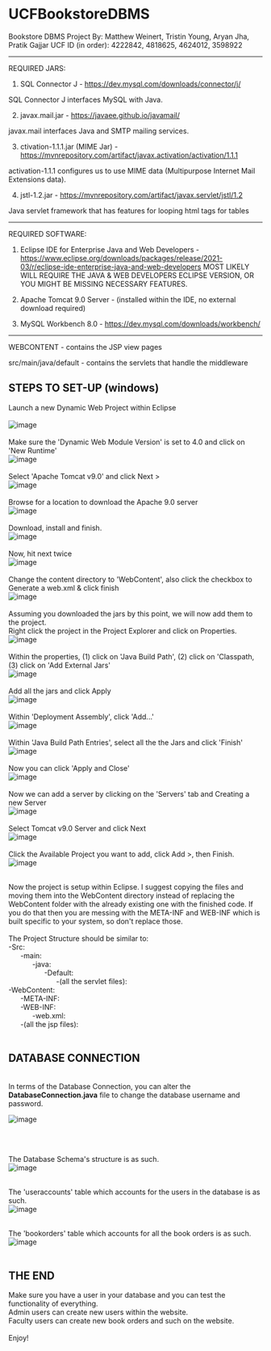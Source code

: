 # UCFBookstoreDBMS
Bookstore DBMS Project
By: Matthew Weinert, Tristin Young, Aryan Jha, Pratik Gajjar
UCF ID (in order): 4222842, 4818625, 4624012, 3598922

----------------------------------------------------------------------
REQUIRED JARS: 
1. SQL Connector J - https://dev.mysql.com/downloads/connector/j/

  SQL Connector J interfaces MySQL with Java.

2. javax.mail.jar - https://javaee.github.io/javamail/ 

  javax.mail interfaces Java and SMTP mailing services.

3. ctivation-1.1.1.jar (MIME Jar) - https://mvnrepository.com/artifact/javax.activation/activation/1.1.1 

  activation-1.1.1 configures us to use MIME data (Multipurpose Internet Mail Extensions data).

4. jstl-1.2.jar - https://mvnrepository.com/artifact/javax.servlet/jstl/1.2
  
  Java servlet framework that has features for looping html tags for tables

----------------------------------------------------------------------
REQUIRED SOFTWARE:
1) Eclipse IDE for Enterprise Java and Web Developers - https://www.eclipse.org/downloads/packages/release/2021-03/r/eclipse-ide-enterprise-java-and-web-developers
MOST LIKELY WILL REQUIRE THE JAVA & WEB DEVELOPERS ECLIPSE VERSION, OR YOU MIGHT BE MISSING NECESSARY FEATURES.

3) Apache Tomcat 9.0 Server - (installed within the IDE, no external download required)

5) MySQL Workbench 8.0 - https://dev.mysql.com/downloads/workbench/
----------------------------------------------------------------------

WEBCONTENT - contains the JSP view pages 

src/main/java/default - contains the servlets that handle the middleware


STEPS TO SET-UP (windows)
----------------------------------------------------------------------

Launch a new Dynamic Web Project within Eclipse
 <br/>  <br/>
![image](https://user-images.githubusercontent.com/43066793/145063192-6ffa4f25-b5ef-429f-bfb8-98a9bb9c7f8e.png)
 <br/> <br/>
Make sure the 'Dynamic Web Module Version' is set to 4.0 and click on 'New Runtime' <br/>
![image](https://user-images.githubusercontent.com/43066793/145063366-031236df-16bd-4d12-aafc-24a546a9fa47.png)
 <br/> <br/>
Select 'Apache Tomcat v9.0' and click Next > <br/>
![image](https://user-images.githubusercontent.com/43066793/145063428-98d8f45f-eb53-4aa7-abdd-95aba97153cc.png)
 <br/> <br/>
Browse for a location to download the Apache 9.0 server <br/>
![image](https://user-images.githubusercontent.com/43066793/145065500-6c24e586-d36a-4970-afe2-2573ca031923.png)
 <br/> <br/>
Download, install and finish. <br/>
![image](https://user-images.githubusercontent.com/43066793/145065644-f59e9733-39fe-4e88-a9b0-a7a9f99ac781.png)
 <br/> <br/>
Now, hit next twice <br/>
![image](https://user-images.githubusercontent.com/43066793/145065786-f050e0ce-5c2c-421c-aad5-8f530c3233f4.png)
 <br/> <br/>
Change the content directory to 'WebContent', also click the checkbox to Generate a web.xml & click finish <br/>
![image](https://user-images.githubusercontent.com/43066793/145066013-b1166847-ffa2-4c06-b7c8-0ae255ef3592.png)
 <br/> <br/>
Assuming you downloaded the jars by this point, we will now add them to the project. <br/>
Right click the project in the Project Explorer and click on Properties. <br/>
![image](https://user-images.githubusercontent.com/43066793/145066464-ea3a335b-2120-40d5-b04d-13ba50e3ecd6.png)
<br/><br/>
Within the properties, (1) click on 'Java Build Path', (2) click on 'Classpath, (3) click on 'Add External Jars' <br/>
![image](https://user-images.githubusercontent.com/43066793/145066704-6a1ab60e-d377-42cb-a0c9-e7b423fc8441.png)
<br/><br/>
Add all the jars and click Apply <br/>
![image](https://user-images.githubusercontent.com/43066793/145066884-a431a33b-2d1e-4d22-a0b1-163c799c6222.png)
<br/><br/>
Within 'Deployment Assembly', click 'Add...' <br/>
![image](https://user-images.githubusercontent.com/43066793/145066997-625f9f10-f441-47bf-957d-13002c5f0196.png)
<br/><br/>
Within 'Java Build Path Entries', select all the the Jars and click 'Finish'<br/>
![image](https://user-images.githubusercontent.com/43066793/145067174-eabca8c8-2dd0-4a86-ad14-4832203c54e3.png)
<br/><br/>
Now you can click 'Apply and Close' <br/>
![image](https://user-images.githubusercontent.com/43066793/145067438-2ddc1789-f85b-4313-a862-30c6e496806f.png)
<br/><br/>
Now we can add a server by clicking on the 'Servers' tab and Creating a new Server<br/>
![image](https://user-images.githubusercontent.com/43066793/145067654-0c403f1a-2dd3-4c43-89f0-5af70f822222.png)
<br/><br/>
Select Tomcat v9.0 Server and click Next<br/>
![image](https://user-images.githubusercontent.com/43066793/145067728-f6eadac9-0936-48c9-82dc-217a533b5790.png)
<br/><br/>
Click the Available Project you want to add, click Add >, then Finish. <br/>
![image](https://user-images.githubusercontent.com/43066793/145067901-da2ccf07-bb4b-4421-91af-e981e4effffc.png)
<br/><br/>

Now the project is setup within Eclipse. I suggest copying the files and moving them into the WebContent directory instead of replacing the WebContent folder with the already existing one with the finished code. If you do that then you are messing with the META-INF and WEB-INF which is built specific to your system, so don't replace those.
<br/><br/>
The Project Structure should be similar to:<br/>
-Src:<br/>
&nbsp;&nbsp;&nbsp;&nbsp;&nbsp;&nbsp;-main:<br/>
&nbsp;&nbsp;&nbsp;&nbsp;&nbsp;&nbsp;&nbsp;&nbsp;&nbsp;&nbsp;&nbsp;&nbsp;-java:<br/>
&nbsp;&nbsp;&nbsp;&nbsp;&nbsp;&nbsp;&nbsp;&nbsp;&nbsp;&nbsp;&nbsp;&nbsp;&nbsp;&nbsp;&nbsp;&nbsp;&nbsp;&nbsp;-Default:<br/>
&nbsp;&nbsp;&nbsp;&nbsp;&nbsp;&nbsp;&nbsp;&nbsp;&nbsp;&nbsp;&nbsp;&nbsp;&nbsp;&nbsp;&nbsp;&nbsp;&nbsp;&nbsp;&nbsp;&nbsp;&nbsp;&nbsp;&nbsp;&nbsp;-(all the servlet files):<br/>
-WebContent:<br/>
&nbsp;&nbsp;&nbsp;&nbsp;&nbsp;&nbsp;-META-INF:<br/>
&nbsp;&nbsp;&nbsp;&nbsp;&nbsp;&nbsp;-WEB-INF:<br/>
&nbsp;&nbsp;&nbsp;&nbsp;&nbsp;&nbsp;&nbsp;&nbsp;&nbsp;&nbsp;&nbsp;&nbsp;-web.xml:<br/>
&nbsp;&nbsp;&nbsp;&nbsp;&nbsp;&nbsp;-(all the jsp files):<br/>
<br/>


DATABASE CONNECTION
----------------------------------------------------------------------

<br/>
In terms of the Database Connection, you can alter the <b>DatabaseConnection.java</b> file to change the database username and password. <br/>

![image](https://user-images.githubusercontent.com/43066793/145069811-0df0bff5-55e7-4a20-94e0-fb0027f5e148.png)

<br/><br/>

The Database Schema's structure is as such. <br/>
![image](https://user-images.githubusercontent.com/43066793/145069238-ac361211-3304-4d3d-8b6b-2054565e1aa1.png)
<br/><br/>

The 'useraccounts' table which accounts for the users in the database is as such. </br>
![image](https://user-images.githubusercontent.com/43066793/145069351-1d71c169-fb8b-4c52-a953-0fe5cbd7a06f.png)
<br/><br/>

The 'bookorders' table which accounts for all the book orders is as such. <br/>
![image](https://user-images.githubusercontent.com/43066793/145069432-5522a53a-b3f8-4f67-b946-6858f7f5dba6.png)
<br/><br/>

THE END
----------------------------------------------------------------------
Make sure you have a user in your database and you can test the functionality of everything.<br/>
Admin users can create new users within the website. <br/>
Faculty users can create new book orders and such on the website. <br/>
<br/>
Enjoy!
